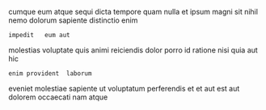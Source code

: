 <!--
title: Diverse 24 hour encryption
author: Meaghan
date: 2014-09-11-2038
link: 2014-09-11-2038-diverse-24-hour-encryption
tags: [ajax,Regex,UX,IX]
-->

cumque eum atque sequi dicta tempore quam
nulla et ipsum magni
sit nihil nemo dolorum 
 sapiente distinctio  enim
 	impedit   eum aut
molestias voluptate quis animi reiciendis dolor porro id ratione
nisi quia aut hic
 	enim provident  laborum
 eveniet molestiae sapiente ut   voluptatum perferendis
et et aut
 est aut dolorem
occaecati nam atque